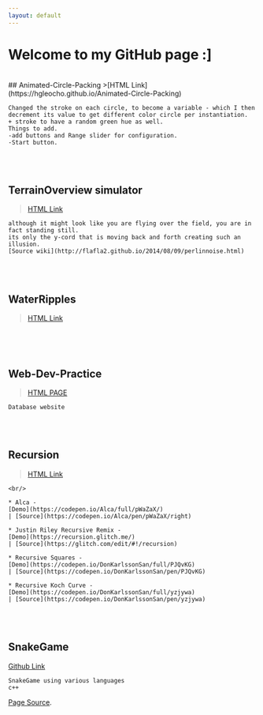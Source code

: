 ```yaml
---
layout: default
---
```

# Welcome to my GitHub page :]
<br/>
## Animated-Circle-Packing
>[HTML Link](https://hgleocho.github.io/Animated-Circle-Packing)

```
Changed the stroke on each circle, to become a variable - which I then decrement its value to get different color circle per instantiation.
+ stroke to have a random green hue as well.
Things to add.
-add buttons and Range slider for configuration.
-Start button.
```
<br/><br/>

## TerrainOverview simulator
>[HTML Link](https://hgleocho.github.io/TerrainOverview/)
```
although it might look like you are flying over the field, you are in fact standing still.
its only the y-cord that is moving back and forth creating such an illusion.
[Source wiki](http://flafla2.github.io/2014/08/09/perlinnoise.html)
```
<br/><br/>

## WaterRipples

>[HTML Link](https://hgleocho.github.io/WaterRipples)
```

```
<br/><br/>

## Web-Dev-Practice<br/>
>[HTML PAGE](https://hgleocho.github.io/Web-Dev-Practice/)<br/>
```
Database website
```
<br/><br/>

## Recursion
>[HTML Link](https://hgleocho.github.io/Recursion)
```
<br/>

* Alca - 
[Demo](https://codepen.io/Alca/full/pWaZaX/) 
| [Source](https://codepen.io/Alca/pen/pWaZaX/right)

* Justin Riley Recursive Remix - 
[Demo](https://recursion.glitch.me/) 
| [Source](https://glitch.com/edit/#!/recursion)

* Recursive Squares - 
[Demo](https://codepen.io/DonKarlssonSan/full/PJQvKG) 
| [Source](https://codepen.io/DonKarlssonSan/pen/PJQvKG)

* Recursive Koch Curve - 
[Demo](https://codepen.io/DonKarlssonSan/full/yzjywa) 
| [Source](https://codepen.io/DonKarlssonSan/pen/yzjywa)
```
<br/><br/>


## SnakeGame

[Github Link](https://github.com/HGLeoCho/SnakeGame)
```
SnakeGame using various languages
c++
```


[Page Source](./another-page.html).

